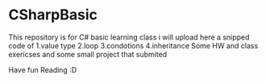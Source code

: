# CSharpBasic
This repository is for C# basic learning class 
i will upload here a snipped code of 
1.value type
2.loop
3.condotions 
4.inheritance
 Some HW and class exericses 
and some small project that submited

Have fun Reading  :D
